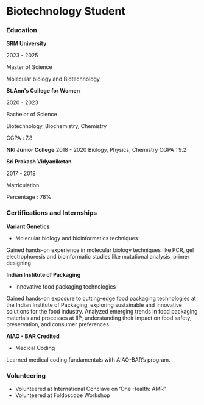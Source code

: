 # Biotechnology Student

### Education
**SRM University**

2023 - 2025

Master of Science

Molecular biology and Biotechnology


**St.Ann's College for Women**

2020 - 2023

Bachelor of Science

Biotechnology, Biochemistry, Chemistry

CGPA : 7.8


**NRI Junior College**
2018 - 2020
Biology, Physics, Chemistry
CGPA : 9.2


**Sri Prakash Vidyaniketan**

2017 - 2018

Matriculation

Percentage : 76%

### Certifications and Internships
**Variant Genetics**
- Molecular biology and bioinformatics techniques

Gained hands-on experience in molecular biology techniques like PCR, gel electrophoresis and bioinformatic studies like mutational analysis, primer designing 

**Indian Institute of Packaging**
- Innovative food packaging technologies

Gained hands-on exposure to cutting-edge food packaging technologies at the Indian Institute of Packaging, exploring sustainable and innovative solutions for the food industry. Analyzed emerging trends in food packaging materials and processes at IIP, understanding their impact on food safety, preservation, and consumer preferences. 

**AIAO - BAR Credited**
- Medical Coding

Learned medical coding fundamentals with AIAO-BAR’s program.

### Volunteering
- Volunteered at International Conclave on ‘One Health: AMR”
- Volunteered at Foldoscope Workshop
